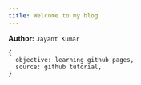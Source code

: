 ```yaml
---
title: Welcome to my blog
---
```

**Author:** `Jayant Kumar`
```
{
  objective: learning github pages,
  source: github tutorial,
}
```


